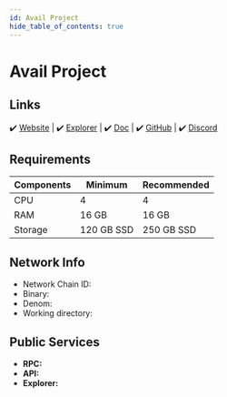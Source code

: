 ```yaml
---
id: Avail Project
hide_table_of_contents: true
---
```


# Avail Project

## Links

 ✔️ [Website](https://www.availproject.org/) | ✔️ [Explorer](https://telemetry.avail.tools/#list/) | ✔️ [Doc](https://docs.availproject.org/) | ✔️ [GitHub](https://github.com/availproject) | ✔️ [Discord](https://discord.gg/availproject)

## Requirements

| Components | Minimum | **Recommended** |
| ------------ | ------------ | ------------ |
| CPU |	4 | 4 |
| RAM	| 16 GB | 16 GB |
| Storage	| 120 GB SSD | 250 GB SSD |

## Network Info 

* Network Chain ID: 
* Binary: 
* Denom: 
* Working directory: 

## Public Services
* **RPC:** 
* **API:** 
* **Explorer:** 
